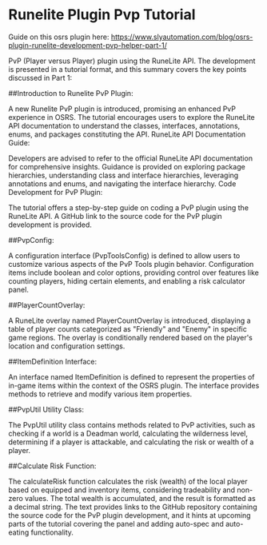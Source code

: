 # Runelite Plugin Pvp Tutorial
Guide on this osrs plugin here: https://www.slyautomation.com/blog/osrs-plugin-runelite-development-pvp-helper-part-1/

PvP (Player versus Player) plugin using the RuneLite API. The development is presented in a tutorial format, and this summary covers the key points discussed in Part 1:

##Introduction to Runelite PvP Plugin:

A new Runelite PvP plugin is introduced, promising an enhanced PvP experience in OSRS.
The tutorial encourages users to explore the RuneLite API documentation to understand the classes, interfaces, annotations, enums, and packages constituting the API.
RuneLite API Documentation Guide:

Developers are advised to refer to the official RuneLite API documentation for comprehensive insights.
Guidance is provided on exploring package hierarchies, understanding class and interface hierarchies, leveraging annotations and enums, and navigating the interface hierarchy.
Code Development for PvP Plugin:

The tutorial offers a step-by-step guide on coding a PvP plugin using the RuneLite API.
A GitHub link to the source code for the PvP plugin development is provided.

##PvpConfig:

A configuration interface (PvpToolsConfig) is defined to allow users to customize various aspects of the PvP Tools plugin behavior.
Configuration items include boolean and color options, providing control over features like counting players, hiding certain elements, and enabling a risk calculator panel.

##PlayerCountOverlay:

A RuneLite overlay named PlayerCountOverlay is introduced, displaying a table of player counts categorized as "Friendly" and "Enemy" in specific game regions.
The overlay is conditionally rendered based on the player's location and configuration settings.

##ItemDefinition Interface:

An interface named ItemDefinition is defined to represent the properties of in-game items within the context of the OSRS plugin.
The interface provides methods to retrieve and modify various item properties.

##PvpUtil Utility Class:

The PvpUtil utility class contains methods related to PvP activities, such as checking if a world is a Deadman world, calculating the wilderness level, determining if a player is attackable, and calculating the risk or wealth of a player.

##Calculate Risk Function:

The calculateRisk function calculates the risk (wealth) of the local player based on equipped and inventory items, considering tradeability and non-zero values.
The total wealth is accumulated, and the result is formatted as a decimal string.
The text provides links to the GitHub repository containing the source code for the PvP plugin development, and it hints at upcoming parts of the tutorial covering the panel and adding auto-spec and auto-eating functionality.
